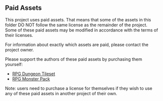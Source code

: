 ## Paid Assets

This project uses paid assets. That means that some of the assets in this folder
DO NOT follow the same license as the remainder of the project. Some of these
paid assets may be modified in accordance with the terms of their licenses.

For information about exactly which assets are paid, please contact the project owner.

Please support the authors of these paid assets by purchasing them yourself:

* [RPG Dungeon Tileset](https://pita.itch.io/rpg-dungeon-tileset)
* [RPG Monster Pack](https://pita.itch.io/rpg-monster-pack)

Note: users need to purchase a license for themselves if they wish to use any of
these paid assets in another project of their own.
